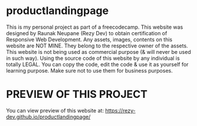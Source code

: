 # productlandingpage
This is my personal project as part of a freecodecamp. This website was designed by Raunak Neupane (Rezy Dev) to obtain certification of Responsive Web Development. Any assets, images, contents on this website are NOT MINE. They belong to the respective owner of the assets. This website is not being used as commercial purpose (& will never be used in such way). Using the source code of this website by any individual is totally LEGAL. You can copy the code, edit the code & use it as yourself for learning purpose. Make sure not to use them for business purposes.

# PREVIEW OF THIS PROJECT
You can view preview of this website at: https://rezy-dev.github.io/productlandingpage/
